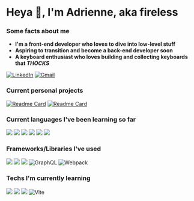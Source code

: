 # Heya 👋, I'm Adrienne, aka fireless

<h3> Some facts about me </h3>

-  **I'm a front-end developer who loves to dive into low-level stuff**
-  **Aspiring to transition and become a back-end developer soon**
-  **A keyboard enthusiast who loves building and collecting keyboards that *THOCKS***

[![LinkedIn](https://img.shields.io/badge/linkedin-%230077B5.svg?style=for-the-badge&logo=linkedin&logoColor=white)](https://www.linkedin.com/in/adrienne-rio/)
[![Gmail](https://img.shields.io/badge/Gmail-D14836?style=for-the-badge&logo=gmail&logoColor=white)](mailto:riowongsoatmojo@gmail.com)

### Current personal projects

[![Readme Card](https://github-readme-stats.vercel.app/api/pin/?username=idea456&repo=sunsettia&show_owner=true)](https://github.com/idea456/sunsettia)
[![Readme Card](https://github-readme-stats.vercel.app/api/pin/?username=idea456&repo=schema-transformer&show_owner=true)](https://github.com/idea456/schema-transformer)

### Current languages I've been learning so far
![](https://img.shields.io/badge/Go-00ADD8?style=for-the-badge&logo=go&logoColor=white)
![](https://img.shields.io/badge/JavaScript-F7DF1E?style=for-the-badge&logo=javascript&logoColor=black)
![](https://img.shields.io/badge/TypeScript-007ACC?style=for-the-badge&logo=typescript&logoColor=white)
![](https://img.shields.io/badge/HTML5-E34F26?style=for-the-badge&logo=html5&logoColor=white)
![](https://img.shields.io/badge/Sass-CC6699?style=for-the-badge&logo=sass&logoColor=white)
![](https://img.shields.io/badge/Python-14354C?style=for-the-badge&logo=python&logoColor=white)

### Frameworks/Libraries I've used
![](https://img.shields.io/badge/React-20232A?style=for-the-badge&logo=react&logoColor=61DAFB)
![](https://img.shields.io/badge/Vue.js-35495E?style=for-the-badge&logo=vue.js&logoColor=4FC08D)
![](https://img.shields.io/badge/Redux-593D88?style=for-the-badge&logo=redux&logoColor=white)
![GraphQL](https://img.shields.io/badge/-GraphQL-E10098?style=for-the-badge&logo=graphql&logoColor=white)
![Webpack](https://img.shields.io/badge/webpack-%238DD6F9.svg?style=for-the-badge&logo=webpack&logoColor=black)

### Techs I'm currently learning
![](https://img.shields.io/badge/Amazon_AWS-232F3E?style=for-the-badge&logo=amazon-aws&logoColor=white)
![](https://img.shields.io/badge/Powershell-2CA5E0?style=for-the-badge&logo=powershell&logoColor=white)
![](https://img.shields.io/badge/MySQL-00000F?style=for-the-badge&logo=mysql&logoColor=white)
![Vite](https://img.shields.io/badge/vite-%23646CFF.svg?style=for-the-badge&logo=vite&logoColor=white)
